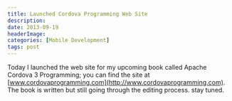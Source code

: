 ```yaml
---
title: Launched Cordova Programming Web Site
description: 
date: 2013-09-19
headerImage: 
categories: [Mobile Development]
tags: post
---
```


Today I launched the web site for my upcoming book called Apache Cordova 3 Programming; you can find the site at [www.cordovaprogramming.com](http://www.cordovaprogramming.com). The book is written but still going through the editing process. stay tuned.
